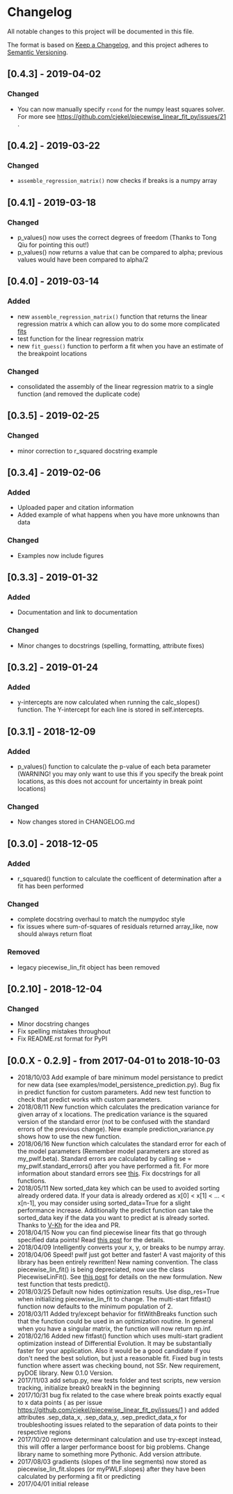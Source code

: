 # Changelog
All notable changes to this project will be documented in this file.

The format is based on [Keep a Changelog](https://keepachangelog.com/en/1.0.0/),
and this project adheres to [Semantic Versioning](https://semver.org/spec/v2.0.0.html).

## [0.4.3] - 2019-04-02
### Changed
- You can now manually specify ```rcond``` for the numpy least squares solver. For more see https://github.com/cjekel/piecewise_linear_fit_py/issues/21 . 

## [0.4.2] - 2019-03-22
### Changed
- ```assemble_regression_matrix()``` now checks if breaks is a numpy array

## [0.4.1] - 2019-03-18
### Changed
- p_values() now uses the correct degrees of freedom (Thanks to Tong Qiu for pointing this out!)
- p_values() now returns a value that can be compared to alpha; previous values would have been compared to alpha/2

## [0.4.0] - 2019-03-14
### Added
- new ```assemble_regression_matrix()``` function that returns the linear regression matrix ```A``` which can allow you to do some more complicated [fits](https://jekel.me/2019/detect-number-of-line-segments-in-pwlf/)
- test function for the linear regression matrix
- new ```fit_guess()``` function to perform a fit when you have an estimate of the breakpoint locations
### Changed
- consolidated the assembly of the linear regression matrix to a single function (and removed the duplicate code)

## [0.3.5] - 2019-02-25
### Changed
- minor correction to r_squared docstring example

## [0.3.4] - 2019-02-06
### Added
- Uploaded paper and citation information
- Added example of what happens when you have more unknowns than data
### Changed
- Examples now include figures

## [0.3.3] - 2019-01-32
### Added
- Documentation and link to documentation
### Changed
- Minor changes to docstrings (spelling, formatting, attribute fixes)

## [0.3.2] - 2019-01-24
### Added
- y-intercepts are now calculated when running the calc_slopes() function. The Y-intercept for each line is stored in self.intercepts. 

## [0.3.1] - 2018-12-09
### Added
- p_values() function to calculate the p-value of each beta parameter (WARNING! you may only want to use this if you specify the break point locations, as this does not account for uncertainty in break point locations)

### Changed
- Now changes stored in CHANGELOG.md

## [0.3.0] - 2018-12-05
### Added
- r_squared() function to calculate the coefficent of determination after a fit has been performed

### Changed
- complete docstring overhaul to match the numpydoc style
- fix issues where sum-of-squares of residuals returned array_like, now should always return float

### Removed
- legacy piecewise_lin_fit object has been removed

## [0.2.10] - 2018-12-04
### Changed
- Minor docstring changes
- Fix spelling mistakes throughout
- Fix README.rst format for PyPI

## [0.0.X - 0.2.9] - from 2017-04-01 to 2018-10-03
- 2018/10/03 Add example of bare minimum model persistance to predict for new data (see examples/model_persistence_prediction.py). Bug fix in predict function for custom parameters. Add new test function to check that predict works with custom parameters.
- 2018/08/11 New function which calculates the predication variance for given array of x locations. The predication variance is the squared version of the standard error (not to be confused with the standard errors of the previous change). New example prediction_variance.py shows how to use the new function.
- 2018/06/16 New function which calculates the standard error for each of the model parameters (Remember model parameters are stored as my_pwlf.beta). Standard errors are calculated by calling se = my_pwlf.standard_errors() after you have performed a fit. For more information about standard errors see [this](https://en.wikipedia.org/wiki/Standard_error). Fix docstrings for all functions.
- 2018/05/11 New sorted_data key which can be used to avoided sorting already ordered data. If your data is already ordered as x[0] < x[1] < ... < x[n-1], you may consider using sorted_data=True for a slight performance increase. Additionally the predict function can take the sorted_data key if the data you want to predict at is already sorted. Thanks to [V-Kh](https://github.com/V-Kh) for the idea and PR. 
- 2018/04/15 Now you can find piecewise linear fits that go through specified data points! Read [this post](http://jekel.me/2018/Force-piecwise-linear-fit-through-data/) for the details.
- 2018/04/09 Intelligently converts your x, y, or breaks to be numpy array.
- 2018/04/06 Speed! pwlf just got better and faster! A vast majority of this library has been entirely rewritten! New naming convention. The class piecewise_lin_fit() is being depreciated, now use the class PiecewiseLinFit(). See [this post](http://jekel.me/2018/Continous-piecewise-linear-regression/) for details on the new formulation. New test function that tests predict().
- 2018/03/25 Default now hides optimization results. Use disp_res=True when initializing piecewise_lin_fit to change. The multi-start fitfast() function now defaults to the minimum population of 2.
- 2018/03/11 Added try/except behavior for fitWithBreaks function such that the function could be used in an optimization routine. In general when you have a singular matrix, the function will now return np.inf.
- 2018/02/16 Added new fitfast() function which uses multi-start gradient optimization instead of Differential Evolution. It may be substantially faster for your application. Also it would be a good candidate if you don't need the best solution, but just a reasonable fit. Fixed bug in tests function where assert was checking bound, not SSr. New requirement, pyDOE library. New 0.1.0 Version.
- 2017/11/03 add setup.py, new tests folder and test scripts, new version tracking, initialize break0 breakN in the beginning
- 2017/10/31 bug fix related to the case where break points exactly equal to x data points ( as per issue https://github.com/cjekel/piecewise_linear_fit_py/issues/1 ) and added attributes .sep_data_x, .sep_data_y, .sep_predict_data_x for troubleshooting issues related to the separation of data points to their respective regions
- 2017/10/20 remove determinant calculation and use try-except instead, this will offer a larger performance boost for big problems. Change library name to something more Pythonic. Add version attribute.
- 2017/08/03 gradients (slopes of the line segments) now stored as piecewise_lin_fit.slopes (or myPWLF.slopes) after they have been calculated by performing a fit or predicting
- 2017/04/01 initial release

